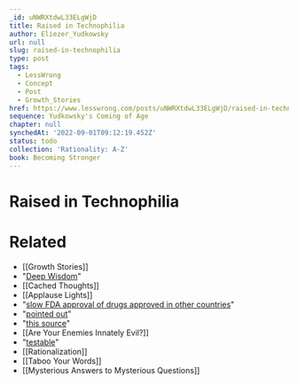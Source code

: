```yaml
---
_id: uNWRXtdwL33ELgWjD
title: Raised in Technophilia
author: Eliezer_Yudkowsky
url: null
slug: raised-in-technophilia
type: post
tags:
  - LessWrong
  - Concept
  - Post
  - Growth_Stories
href: https://www.lesswrong.com/posts/uNWRXtdwL33ELgWjD/raised-in-technophilia
sequence: Yudkowsky's Coming of Age
chapter: null
synchedAt: '2022-09-01T09:12:19.452Z'
status: todo
collection: 'Rationality: A-Z'
book: Becoming Stronger
---
```


# Raised in Technophilia


# Related

- [[Growth Stories]]
- "[Deep Wisdom](/lw/k8/how_to_seem_and_be_deep/)"
- [[Cached Thoughts]]
- [[Applause Lights]]
- "[slow FDA approval of drugs approved in other countries](http://www.overcomingbias.com/2008/09/deafening-silen.html)"
- "[pointed out](http://www.overcomingbias.com/2008/09/deafening-silen.html#comment-130860808)"
- "[this source](http://www.fdareview.org/harm.shtml)"
- [[Are Your Enemies Innately Evil?]]
- "[testable](/lw/qd/science_isnt_strict_enough/)"
- [[Rationalization]]
- [[Taboo Your Words]]
- [[Mysterious Answers to Mysterious Questions]]